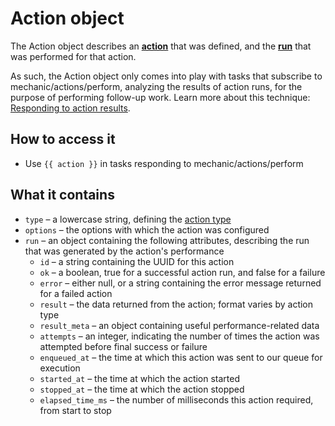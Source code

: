# Action object

The Action object describes an [**action**](../../../core/actions/) that was defined, and the [**run**](../../../core/runs/) that was performed for that action.

As such, the Action object only comes into play with tasks that subscribe to mechanic/actions/perform, analyzing the results of action runs, for the purpose of performing follow-up work. Learn more about this technique: [Responding to action results](../../../techniques/responding-to-action-results.md).

## How to access it

* Use `{{ action }}` in tasks responding to mechanic/actions/perform

## What it contains

* `type` – a lowercase string, defining the [action type](broken-reference)
* `options` – the options with which the action was configured
* `run` – an object containing the following attributes, describing the run that was generated by the action's performance
  * `id` – a string containing the UUID for this action
  * `ok` – a boolean, true for a successful action run, and false for a failure
  * `error` – either null, or a string containing the error message returned for a failed action
  * `result` – the data returned from the action; format varies by action type
  * `result_meta` – an object containing useful performance-related data
  * `attempts` – an integer, indicating the number of times the action was attempted before final success or failure
  * `enqueued_at` – the time at which this action was sent to our queue for execution
  * `started_at` – the time at which the action started
  * `stopped_at` – the time at which the action stopped
  * `elapsed_time_ms` – the number of milliseconds this action required, from start to stop
